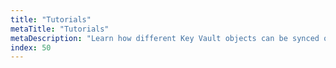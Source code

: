 ```yaml
---
title: "Tutorials"
metaTitle: "Tutorials"
metaDescription: "Learn how different Key Vault objects can be synced or injected to Kubernetes."
index: 50
---
```


